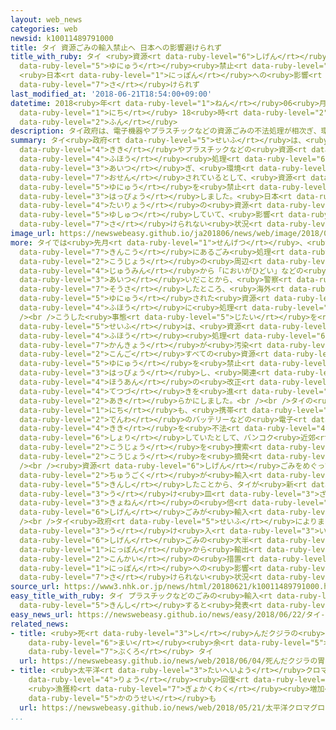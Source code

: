 ```yaml
---
layout: web_news
categories: web
newsid: k10011489791000
title: タイ 資源ごみの輸入禁止へ 日本への影響避けられず
title_with_ruby: タイ <ruby>資源<rt data-ruby-level="6">しげん</rt></ruby>ごみの<ruby>輸入<rt
  data-ruby-level="5">ゆにゅう</rt></ruby><ruby>禁止<rt data-ruby-level="5">きんし</rt></ruby>へ
  <ruby>日本<rt data-ruby-level="1">にっぽん</rt></ruby>への<ruby>影響<rt data-ruby-level="7">えいきょう</rt></ruby><ruby>避<rt
  data-ruby-level="7">さ</rt></ruby>けられず
last_modified_at: '2018-06-21T18:54:00+09:00'
datetime: 2018<ruby>年<rt data-ruby-level="1">ねん</rt></ruby>06<ruby>月<rt data-ruby-level="1">がつ</rt></ruby>21<ruby>日<rt
  data-ruby-level="1">にち</rt></ruby> 18<ruby>時<rt data-ruby-level="2">じ</rt></ruby>54<ruby>分<rt
  data-ruby-level="2">ふん</rt></ruby>
description: タイ政府は、電子機器やプラスチックなどの資源ごみの不法処理が相次ぎ、環境が汚染されているとして、資源ごみの輸入を禁止すると発表しました。日本は、大量の資源ごみをタイに輸出していて、影響は避けられない状況です。
summary: タイ<ruby>政府<rt data-ruby-level="5">せいふ</rt></ruby>は、<ruby>電子<rt data-ruby-level="2">でんし</rt></ruby><ruby>機器<rt
  data-ruby-level="4">きき</rt></ruby>やプラスチックなどの<ruby>資源<rt data-ruby-level="6">しげん</rt></ruby>ごみの<ruby>不法<rt
  data-ruby-level="4">ふほう</rt></ruby><ruby>処理<rt data-ruby-level="6">しょり</rt></ruby>が<ruby>相次<rt
  data-ruby-level="3">あいつ</rt></ruby>ぎ、<ruby>環境<rt data-ruby-level="7">かんきょう</rt></ruby>が<ruby>汚染<rt
  data-ruby-level="7">おせん</rt></ruby>されているとして、<ruby>資源<rt data-ruby-level="6">しげん</rt></ruby>ごみの<ruby>輸入<rt
  data-ruby-level="5">ゆにゅう</rt></ruby>を<ruby>禁止<rt data-ruby-level="5">きんし</rt></ruby>すると<ruby>発表<rt
  data-ruby-level="3">はっぴょう</rt></ruby>しました。<ruby>日本<rt data-ruby-level="1">にっぽん</rt></ruby>は、<ruby>大量<rt
  data-ruby-level="4">たいりょう</rt></ruby>の<ruby>資源<rt data-ruby-level="6">しげん</rt></ruby>ごみをタイに<ruby>輸出<rt
  data-ruby-level="5">ゆしゅつ</rt></ruby>していて、<ruby>影響<rt data-ruby-level="7">えいきょう</rt></ruby>は<ruby>避<rt
  data-ruby-level="7">さ</rt></ruby>けられない<ruby>状況<rt data-ruby-level="7">じょうきょう</rt></ruby>です。
image_url: https://newswebeasy.github.io/ja201806/news/web/image/2018/06/21/K10011489791_1806211911_1806211919_01_02.jpg
more: タイでは<ruby>先月<rt data-ruby-level="1">せんげつ</rt></ruby>、<ruby>首都<rt data-ruby-level="3">しゅと</rt></ruby>バンコク<ruby>近郊<rt
  data-ruby-level="7">きんこう</rt></ruby>にあるごみ<ruby>処理<rt data-ruby-level="6">しょり</rt></ruby><ruby>工場<rt
  data-ruby-level="2">こうじょう</rt></ruby>の<ruby>周辺<rt data-ruby-level="4">しゅうへん</rt></ruby><ruby>住民<rt
  data-ruby-level="4">じゅうみん</rt></ruby>から「においがひどい」などの<ruby>苦情<rt data-ruby-level="5">くじょう</rt></ruby>が<ruby>相次<rt
  data-ruby-level="3">あいつ</rt></ruby>いだことから、<ruby>警察<rt data-ruby-level="6">けいさつ</rt></ruby>が<ruby>捜査<rt
  data-ruby-level="7">そうさ</rt></ruby>したところ、<ruby>海外<rt data-ruby-level="2">かいがい</rt></ruby>から<ruby>輸入<rt
  data-ruby-level="5">ゆにゅう</rt></ruby>された<ruby>資源<rt data-ruby-level="6">しげん</rt></ruby>ごみが<ruby>不法<rt
  data-ruby-level="4">ふほう</rt></ruby>に<ruby>処理<rt data-ruby-level="6">しょり</rt></ruby>されていたことがわかりました。<br
  /><br />こうした<ruby>事態<rt data-ruby-level="5">じたい</rt></ruby>を<ruby>受<rt data-ruby-level="3">う</rt></ruby>けて、タイ<ruby>政府<rt
  data-ruby-level="5">せいふ</rt></ruby>は、<ruby>資源<rt data-ruby-level="6">しげん</rt></ruby>ごみの<ruby>不法<rt
  data-ruby-level="4">ふほう</rt></ruby><ruby>処理<rt data-ruby-level="6">しょり</rt></ruby>によって<ruby>環境<rt
  data-ruby-level="7">かんきょう</rt></ruby>が<ruby>汚染<rt data-ruby-level="7">おせん</rt></ruby>されているとして、<ruby>今後<rt
  data-ruby-level="2">こんご</rt></ruby>すべての<ruby>資源<rt data-ruby-level="6">しげん</rt></ruby>ごみの<ruby>輸入<rt
  data-ruby-level="5">ゆにゅう</rt></ruby>を<ruby>禁止<rt data-ruby-level="5">きんし</rt></ruby>すると<ruby>発表<rt
  data-ruby-level="3">はっぴょう</rt></ruby>し、<ruby>関連<rt data-ruby-level="4">かんれん</rt></ruby>する<ruby>法案<rt
  data-ruby-level="4">ほうあん</rt></ruby>の<ruby>改正<rt data-ruby-level="4">かいせい</rt></ruby><ruby>手続<rt
  data-ruby-level="4">てつづ</rt></ruby>きを<ruby>進<rt data-ruby-level="3">すす</rt></ruby>めていることを<ruby>明<rt
  data-ruby-level="2">あき</rt></ruby>らかにしました。<br /><br />タイの<ruby>警察<rt data-ruby-level="6">けいさつ</rt></ruby>は21<ruby>日<rt
  data-ruby-level="1">にち</rt></ruby>も、<ruby>携帯<rt data-ruby-level="7">けいたい</rt></ruby><ruby>電話<rt
  data-ruby-level="2">でんわ</rt></ruby>のバッテリーなどの<ruby>電子<rt data-ruby-level="2">でんし</rt></ruby><ruby>機器<rt
  data-ruby-level="4">きき</rt></ruby>を<ruby>不法<rt data-ruby-level="4">ふほう</rt></ruby>に<ruby>処理<rt
  data-ruby-level="6">しょり</rt></ruby>していたとして、バンコク<ruby>近郊<rt data-ruby-level="7">きんこう</rt></ruby>の<ruby>工場<rt
  data-ruby-level="2">こうじょう</rt></ruby>を<ruby>捜索<rt data-ruby-level="7">そうさく</rt></ruby>するなど、これまでに９つの<ruby>工場<rt
  data-ruby-level="2">こうじょう</rt></ruby>を<ruby>摘発<rt data-ruby-level="7">てきはつ</rt></ruby>したということです。<br
  /><br /><ruby>資源<rt data-ruby-level="6">しげん</rt></ruby>ごみをめぐっては、<ruby>去年<rt data-ruby-level="3">きょねん</rt></ruby>、<ruby>中国<rt
  data-ruby-level="2">ちゅうごく</rt></ruby>が<ruby>輸入<rt data-ruby-level="5">ゆにゅう</rt></ruby>を<ruby>禁止<rt
  data-ruby-level="5">きんし</rt></ruby>したことから、タイが<ruby>新<rt data-ruby-level="2">あら</rt></ruby>たな<ruby>受<rt
  data-ruby-level="3">う</rt></ruby>け<ruby>皿<rt data-ruby-level="3">ざら</rt></ruby>となっていて、ことしは、<ruby>去年<rt
  data-ruby-level="3">きょねん</rt></ruby>の<ruby>倍<rt data-ruby-level="3">ばい</rt></ruby>のペースで<ruby>資源<rt
  data-ruby-level="6">しげん</rt></ruby>ごみが<ruby>輸入<rt data-ruby-level="5">ゆにゅう</rt></ruby>されています。<br
  /><br />タイ<ruby>政府<rt data-ruby-level="5">せいふ</rt></ruby>によりますと、<ruby>先月<rt data-ruby-level="1">せんげつ</rt></ruby>までに<ruby>受<rt
  data-ruby-level="3">う</rt></ruby>け<ruby>入<rt data-ruby-level="3">い</rt></ruby>れた<ruby>資源<rt
  data-ruby-level="6">しげん</rt></ruby>ごみの<ruby>大半<rt data-ruby-level="2">たいはん</rt></ruby>は、<ruby>日本<rt
  data-ruby-level="1">にっぽん</rt></ruby>から<ruby>輸出<rt data-ruby-level="5">ゆしゅつ</rt></ruby>されたものだということで、<ruby>今回<rt
  data-ruby-level="2">こんかい</rt></ruby>の<ruby>措置<rt data-ruby-level="7">そち</rt></ruby>で、<ruby>日本<rt
  data-ruby-level="1">にっぽん</rt></ruby>への<ruby>影響<rt data-ruby-level="7">えいきょう</rt></ruby>は<ruby>避<rt
  data-ruby-level="7">さ</rt></ruby>けられない<ruby>状況<rt data-ruby-level="7">じょうきょう</rt></ruby>です。
source_url: https://www3.nhk.or.jp/news/html/20180621/k10011489791000.html
easy_title_with_ruby: タイ プラスチックなどのごみの<ruby>輸入<rt data-ruby-level="5">ゆにゅう</rt></ruby>を<ruby>禁止<rt
  data-ruby-level="5">きんし</rt></ruby>すると<ruby>発表<rt data-ruby-level="3">はっぴょう</rt></ruby>
easy_news_url: https://newswebeasy.github.io/news/easy/2018/06/22/タイ-プラスチックなどのごみの輸入を禁止すると発表
related_news:
- title: <ruby>死<rt data-ruby-level="3">し</rt></ruby>んだクジラの<ruby>胃<rt data-ruby-level="4">い</rt></ruby>から80<ruby>枚<rt
    data-ruby-level="6">まい</rt></ruby><ruby>余<rt data-ruby-level="5">よ</rt></ruby>のプラスチック<ruby>袋<rt
    data-ruby-level="7">ぶくろ</rt></ruby> タイ
  url: https://newswebeasy.github.io/news/web/2018/06/04/死んだクジラの胃から80枚余のプラスチック袋-タイ
- title: <ruby>太平洋<rt data-ruby-level="3">たいへいよう</rt></ruby>クロマグロの<ruby>資源<rt data-ruby-level="6">しげん</rt></ruby><ruby>量<rt
    data-ruby-level="4">りょう</rt></ruby><ruby>回復<rt data-ruby-level="5">かいふく</rt></ruby>
    <ruby>漁獲枠<rt data-ruby-level="7">ぎょかくわく</rt></ruby><ruby>増加<rt data-ruby-level="5">ぞうか</rt></ruby>の<ruby>可能性<rt
    data-ruby-level="5">かのうせい</rt></ruby>も
  url: https://newswebeasy.github.io/news/web/2018/05/21/太平洋クロマグロの資源量回復-漁獲枠増加の可能性も
...
```

